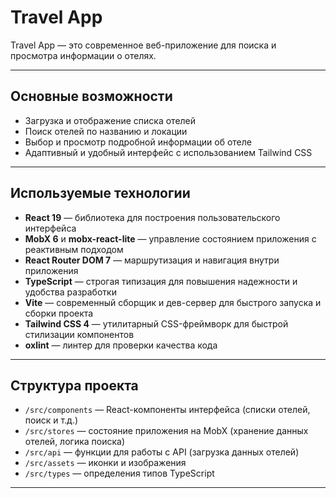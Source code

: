# Travel App

Travel App — это современное веб-приложение для поиска и просмотра информации о отелях. 

---

## Основные возможности

- Загрузка и отображение списка отелей
- Поиск отелей по названию и локации
- Выбор и просмотр подробной информации об отеле
- Адаптивный и удобный интерфейс с использованием Tailwind CSS

---

## Используемые технологии

- **React 19** — библиотека для построения пользовательского интерфейса
- **MobX 6** и **mobx-react-lite** — управление состоянием приложения с реактивным подходом
- **React Router DOM 7** — маршрутизация и навигация внутри приложения
- **TypeScript** — строгая типизация для повышения надежности и удобства разработки
- **Vite** — современный сборщик и дев-сервер для быстрого запуска и сборки проекта
- **Tailwind CSS 4** — утилитарный CSS-фреймворк для быстрой стилизации компонентов
- **oxlint** — линтер для проверки качества кода

---

## Структура проекта

- `/src/components` — React-компоненты интерфейса (списки отелей, поиск и т.д.)
- `/src/stores` — состояние приложения на MobX (хранение данных отелей, логика поиска)
- `/src/api` — функции для работы с API (загрузка данных отелей)
- `/src/assets` — иконки и изображения
- `/src/types` — определения типов TypeScript

---

